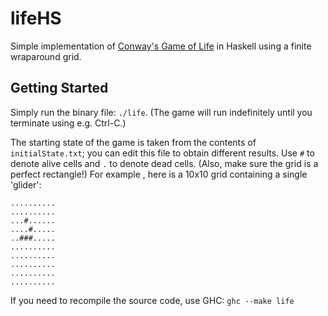 # lifeHS
Simple implementation of [Conway's Game of Life][1] in Haskell using a finite wraparound grid.

## Getting Started

Simply run the binary file: `./life`. (The game will run indefinitely until you terminate using e.g. Ctrl-C.)

The starting state of the game is taken from the contents of `initialState.txt`; you can edit this file to obtain different results. Use `#` to denote alive cells and `.` to denote dead cells. (Also, make sure the grid is a perfect rectangle!) For example , here is a 10x10 grid containing a single 'glider':

    ..........
    ..........
    ...#......
    ....#.....
    ..###.....
    ..........
    ..........
    ..........
    ..........
    ..........
    
If you need to recompile the source code, use GHC: `ghc --make life`

[1]: https://en.wikipedia.org/wiki/Conway's_Game_of_Life
